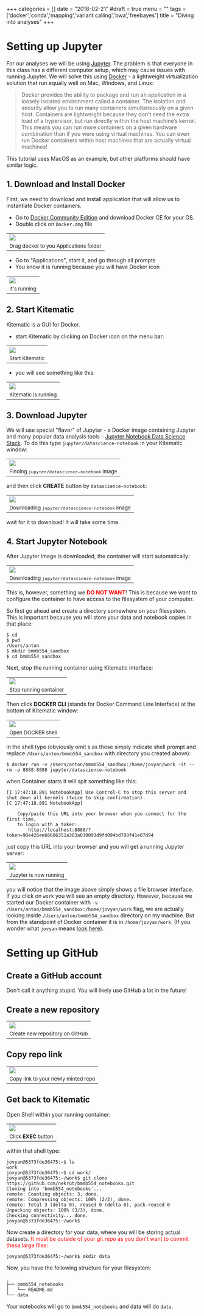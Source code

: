 +++
categories = []
date = "2018-02-21"
#draft = true
menu = ""
tags = ['docker','conda','mapping','variant calling','bwa','freebayes']
title = "Diving into analyses"
+++

# Setting up Jupyter

For our analyses we will be using [Jupyter](http://jupyter.org/). The problem is that everyone in this class has a different computer setup, which may cause issues with running Jupyter. We will solve this using [Docker](https://www.docker.com/) - a lightweight virtualization solution that run equally well on Mac, Windows, and Linux:

>Docker provides the ability to package and run an application in a loosely isolated environment called a container. The isolation and security allow you to run many containers simultaneously on a given host. Containers are lightweight because they don’t need the extra load of a hypervisor, but run directly within the host machine’s kernel. This means you can run more containers on a given hardware combination than if you were using virtual machines. You can even run Docker containers within host machines that are actually virtual machines!

This tutorial uses MacOS as an example, but other platforms should have similar logic.

## 1. Download and Install Docker

First, we need to download and install application that will allow us to instantiate Docker containers.

 - Go to [Docker Community Edition](https://www.docker.com/community-edition) and download Docker CE for your OS.  
 - Double click on `Docker.dmg` file


|          |
|----------|
|![](/img/docker_install.png)|
|<small>Drag docker to you Applications folder</small>|

- Go to "Applications", start it, and go through all prompts
- You know it is running because you will have Docker icon 

|          |
|----------|
|![](/img/docker_menu_bar.png)|
|<small>It's running</small>|

## 2. Start Kitematic

Kitematic is a GUI for Docker.

- start Kitematic by clicking on Docker icon on the menu bar:

|          |
|----------|
|![](/img/start_kitematic.png)|
|<small>Start Kitematic</small>|

- you will see something like this:

|          |
|----------|
|![](/img/kitematic_window.png)|
|<small>Kitematic is running</small>|

## 3. Download Jupyter 

We will use special "flavor" of Jupyter - a Docker image containing Jupyter and many popular data analysis tools - [Jupyter Notebook Data Science Stack](https://github.com/jupyter/docker-stacks/tree/master/datascience-notebook). To do this type `jupyter/datascience-notebook` in your Kitematic window:

|          |
|----------|
|![](/img/getting_jp.png)|
|<small>Finding `jupyter/datascience-notebook` image</small>|

and then click **CREATE** button by `datascience-notebook`:

|          |
|----------|
|![](/img/getting_jp1.png)|
|<small>Downloading `jupyter/datascience-notebook` image</small>|

wait for it to download! It will take some time.

## 4. Start Jupyter Notebook

After Jupyter image is downloaded, the container will start automatically:

|          |
|----------|
|![](/img/running_jp1.png)|
|<small>Downloading `jupyter/datascience-notebook` image</small>|

This is, however, something we <font color="red">**DO NOT WANT**</font>! This is because we want to configure the container to have access to the filesystem of your computer. 

So first go ahead and create a directory somewhere on your filesystem. This is important because you will store your data and notebook copies in that place:

```
$ cd
$ pwd
/Users/anton
$ mkdir bmmb554_sandbox
$ cd bmmb554_sandbox
```

Next, stop the running container using Kitematic interface:

|          |
|----------|
|![](/img/stop_jp.png)|
|<small>Stop running container</small>|

Then click **DOCKER CLI** (stands for Docker Command Line Interface) at the bottom of Kitematic window:

|          |
|----------|
|![](/img/docker_cli.png)|
|<small>Open DOCKER shell</small>|

in the shell type (obviously omit `$` as these simply indicate shell prompt and replace `/Users/anton/bmmb554_sandbox` with directory you created above):

```
$ docker run -v /Users/anton/bmmb554_sandbox:/home/jovyan/work -it --rm -p 8888:8888 jupyter/datascience-notebook
```

when Container starts it will spit something like this:

```
[I 17:47:18.891 NotebookApp] Use Control-C to stop this server and shut down all kernels (twice to skip confirmation).
[C 17:47:18.891 NotebookApp] 
    
    Copy/paste this URL into your browser when you connect for the first time,
    to login with a token:
        http://localhost:8888/?token=90e426ee66686351a303a030093d9fd094bd700f41e07d94
```

just copy this URL into your browser and you will get a running Jupyter server:

|          |
|----------|
|![](/img/its_running.png)|
|<small>Jupyter is now running</small>|

you will notice that the image above simply shows a file browser interface. If you click on `work` you will see an empty directory. However, because we started our Docker container with `-v /Users/anton/bmmb554_sandbox:/home/jovyan/work` flag, we are actually looking inside `/Users/anton/bmmb554_sandbox` directory on my machine. But from the standpoint of Docker container it is in `/home/jovyan/work`. (If you wonder what `jovyan` means [look here](https://github.com/jupyter/docker-stacks/issues/358)).

# Setting up GitHub

## Create a GitHub account

Don't call it anything stupid. You will likely use GitHub a lot in the future!

## Create a new repository

|          |
|----------|
|![](/img/create_repo.png)|
|<small>Create new repository on GitHub</small>|

## Copy repo link

|          |
|----------|
|![](/img/copy_repo_link.png)|
|<small>Copy link to your newly minted repo</small>|

## Get back to Kitematic

Open Shell within your running container:

|          |
|----------|
|![](/img/start_container_shell.png)|
|<small>Click **EXEC** button</small>|

within that shell type:

```
jovyan@5373fde36475:~$ ls
work
jovyan@5373fde36475:~$ cd work/
jovyan@5373fde36475:~/work$ git clone https://github.com/nekrut/bmmb554_notebooks.git
Cloning into 'bmmb554_notebooks'...
remote: Counting objects: 3, done.
remote: Compressing objects: 100% (2/2), done.
remote: Total 3 (delta 0), reused 0 (delta 0), pack-reused 0
Unpacking objects: 100% (3/3), done.
Checking connectivity... done.
jovyan@5373fde36475:~/work$ 

```

Now create a directory for your data, where you will be storing actual datasets. <font color="red">It must be outside of your git repo as you don't want to commit these large files:</font>

```
jovyan@5373fde36475:~/work$ mkdir data
```

Now, you have the following structure for your filesystem:

```
.
├── bmmb554_notebooks
│   └── README.md
└── data
```

Your notebooks will go to `bmmb554_notebooks` and data will do `data`.








